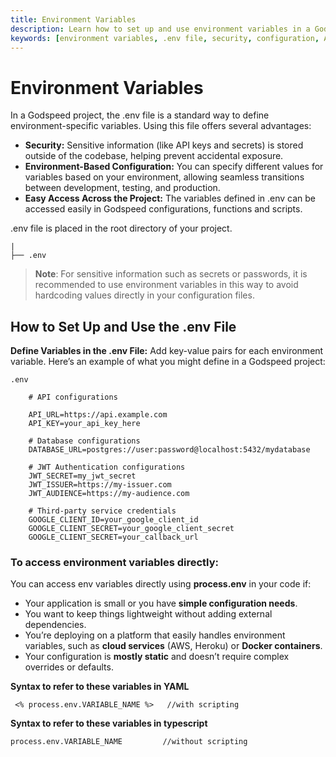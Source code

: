 ```yaml
---
title: Environment Variables
description: Learn how to set up and use environment variables in a Godspeed project using the .env file.
keywords: [environment variables, .env file, security, configuration, API keys, secrets]
---
```

# Environment Variables

In a Godspeed project, the .env file is a standard way to define environment-specific variables. 
Using this file offers several advantages:

- **Security:** Sensitive information (like API keys and secrets) is stored outside of the codebase, helping prevent accidental exposure.
- **Environment-Based Configuration:** You can specify different values for variables based on your environment, allowing seamless transitions between development, testing, and production.
- **Easy Access Across the Project:** The variables defined in .env can be accessed easily in Godspeed configurations, functions and scripts.

.env file is placed in the root directory of your project.
```
|
├── .env
```

> **Note**: For sensitive information such as secrets or passwords, it is recommended to use environment variables in this way to avoid hardcoding values directly in your configuration files.


## How to Set Up and Use the .env File

**Define Variables in the .env File:**
 Add key-value pairs for each environment variable. Here’s an example of what you might define in a Godspeed project:

`.env`
```
    # API configurations

    API_URL=https://api.example.com
    API_KEY=your_api_key_here

    # Database configurations
    DATABASE_URL=postgres://user:password@localhost:5432/mydatabase

    # JWT Authentication configurations
    JWT_SECRET=my_jwt_secret
    JWT_ISSUER=https://my-issuer.com
    JWT_AUDIENCE=https://my-audience.com

    # Third-party service credentials
    GOOGLE_CLIENT_ID=your_google_client_id
    GOOGLE_CLIENT_SECRET=your_google_client_secret
    GOOGLE_CLIENT_SECRET=your_callback_url
```


 ### To access environment variables directly:

  You can access env variables directly using **process.env** in your code if:  

   - Your application is small or you have **simple configuration needs**.
   - You want to keep things lightweight without adding external dependencies.
   - You’re deploying on a platform that easily handles environment variables, such as **cloud services** (AWS, Heroku) or **Docker containers**.
   - Your configuration is **mostly static** and doesn’t require complex overrides or defaults.
    

  **Syntax to refer to these variables in YAML** 
  ```
   <% process.env.VARIABLE_NAME %>   //with scripting
  ```
  **Syntax to refer to these variables in typescript**
  
   ```
   process.env.VARIABLE_NAME         //without scripting

   ``` 